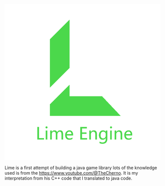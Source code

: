 ![Lime engine logo](Logo.png "Lime engine logo")

Lime is a first attempt of building a java game library lots of the knowledge used is from
the https://www.youtube.com/@TheCherno.
It is my interpretation from his C++ code that I translated to java code.